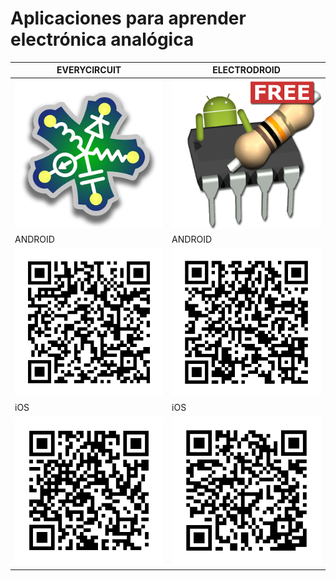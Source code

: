 # Aplicaciones para aprender electrónica analógica

**EVERYCIRCUIT**  | **ELECTRODROID**
--|--
![EveryCircuit](everycircuit.png)  | ![ElectroDroid](electrodroid.png)
  ANDROID| ANDROID
![EveryCircuit](everycircuit_android.png)  |  ![ElectroDroid](electrodroid_android.png)
  iOS| iOS
![EveryCircuit](everycircuit_ios.png) |  ![ElectroDroid](electrodroid_ios.png)
